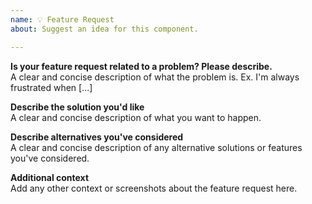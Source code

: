 ```yaml
---
name: 💡 Feature Request
about: Suggest an idea for this component.

---
```


**Is your feature request related to a problem? Please describe.**<br><!-- do not remove heading -->
A clear and concise description of what the problem is. Ex. I'm always frustrated when [...]

**Describe the solution you'd like**<br><!-- do not remove heading -->
A clear and concise description of what you want to happen.

**Describe alternatives you've considered**<br><!-- do not remove heading -->
A clear and concise description of any alternative solutions or features you've considered.

**Additional context**<br><!-- do not remove heading -->
Add any other context or screenshots about the feature request here.
